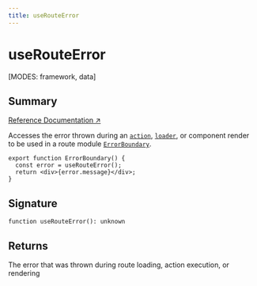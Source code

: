 ```yaml
---
title: useRouteError
---
```


# useRouteError

<!--
⚠️ ⚠️ IMPORTANT ⚠️ ⚠️ 

Thank you for helping improve our documentation!

This file is auto-generated from the JSDoc comments in the source
code, so please edit the JSDoc comments in the file below and this
file will be re-generated once those changes are merged.

https://github.com/remix-run/react-router/blob/main/packages/react-router/lib/hooks.tsx
-->

[MODES: framework, data]

## Summary

[Reference Documentation ↗](https://api.reactrouter.com/v7/functions/react_router.useRouteError.html)

Accesses the error thrown during an
[`action`](../../start/framework/route-module#action),
[`loader`](../../start/framework/route-module#loader),
or component render to be used in a route module
[`ErrorBoundary`](../../start/framework/route-module#errorboundary).

```tsx
export function ErrorBoundary() {
  const error = useRouteError();
  return <div>{error.message}</div>;
}
```

## Signature

```tsx
function useRouteError(): unknown
```

## Returns

The error that was thrown during route loading, action execution, or rendering

